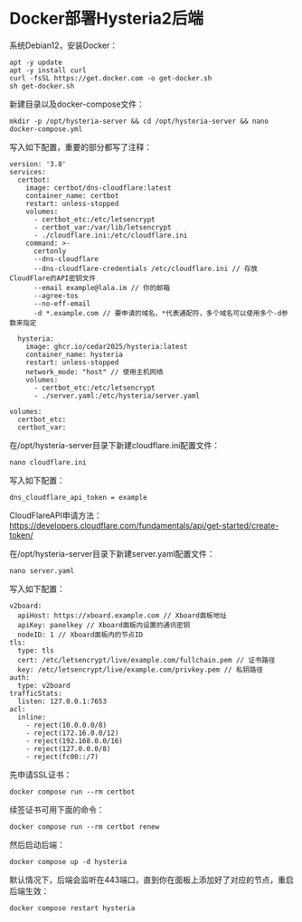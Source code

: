 # Docker部署Hysteria2后端

系统Debian12，安装Docker：

```
apt -y update
apt -y install curl
curl -fsSL https://get.docker.com -o get-docker.sh
sh get-docker.sh
```

新建目录以及docker-compose文件：

```
mkdir -p /opt/hysteria-server && cd /opt/hysteria-server && nano docker-compose.yml
```

写入如下配置，重要的部分都写了注释：

```
version: '3.8'
services:
  certbot:
    image: certbot/dns-cloudflare:latest
    container_name: certbot
    restart: unless-stopped
    volumes:
      - certbot_etc:/etc/letsencrypt
      - certbot_var:/var/lib/letsencrypt
      - ./cloudflare.ini:/etc/cloudflare.ini
    command: >-
      certonly
      --dns-cloudflare
      --dns-cloudflare-credentials /etc/cloudflare.ini // 存放CloudFlare的API密钥文件
      --email example@lala.im // 你的邮箱
      --agree-tos
      --no-eff-email
      -d *.example.com // 要申请的域名，*代表通配符，多个域名可以使用多个-d参数来指定

  hysteria:
    image: ghcr.io/cedar2025/hysteria:latest
    container_name: hysteria
    restart: unless-stopped
    network_mode: "host" // 使用主机网络
    volumes:
      - certbot_etc:/etc/letsencrypt
      - ./server.yaml:/etc/hysteria/server.yaml

volumes:
  certbot_etc:
  certbot_var:
```

在/opt/hysteria-server目录下新建cloudflare.ini配置文件：

```
nano cloudflare.ini
```

写入如下配置：

```
dns_cloudflare_api_token = example
```

CloudFlareAPI申请方法：https://developers.cloudflare.com/fundamentals/api/get-started/create-token/

在/opt/hysteria-server目录下新建server.yaml配置文件：

```
nano server.yaml
```

写入如下配置：

```
v2board:
  apiHost: https://xboard.example.com // Xboard面板地址
  apiKey: panelkey // Xboard面板内设置的通讯密钥
  nodeID: 1 // Xboard面板内的节点ID
tls:
  type: tls
  cert: /etc/letsencrypt/live/example.com/fullchain.pem // 证书路径
  key: /etc/letsencrypt/live/example.com/privkey.pem // 私钥路径
auth:
  type: v2board
trafficStats:
  listen: 127.0.0.1:7653
acl:
  inline:
    - reject(10.0.0.0/8)
    - reject(172.16.0.0/12)
    - reject(192.168.0.0/16)
    - reject(127.0.0.0/8)
    - reject(fc00::/7)
```

先申请SSL证书：

```
docker compose run --rm certbot
```

续签证书可用下面的命令：

```
docker compose run --rm certbot renew
```

然后启动后端：

```
docker compose up -d hysteria
```

默认情况下，后端会监听在443端口，直到你在面板上添加好了对应的节点，重启后端生效：

```
docker compose restart hysteria
```